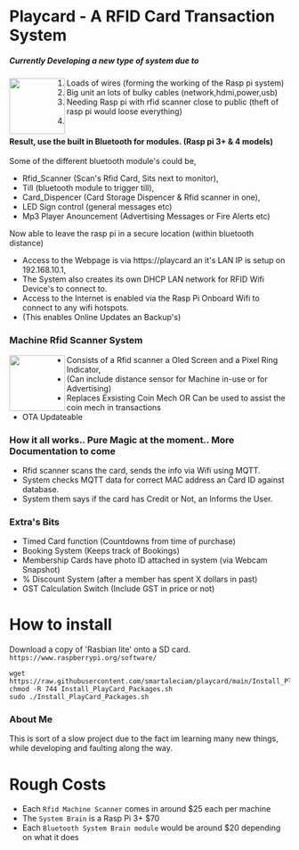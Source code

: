 # Playcard - A RFID Card Transaction System

##### Currently Developing a new type of system due to

<img src="http://www.smartaleclights.com.au/programming/RFID%20-%20Main%20Brain%20-%20Scanner%20module%20-%20Wiring%20of%20Prototype.jpg" align="left" height="100" width="100">

1. Loads of wires (forming the working of the Rasp pi system)
2. Big unit an lots of bulky cables (network,hdmi,power,usb) 
3. Needing Rasp pi with rfid scanner close to public (theft of rasp pi would loose everything)
4. 

#### Result, use the built in Bluetooth for modules. (Rasp pi 3+ & 4 models)

Some of the different bluetooth module's could be,
- Rfid_Scanner (Scan's Rfid Card, Sits next to monitor),
- Till (bluetooth module to trigger till),
- Card_Dispencer (Card Storage Dispencer & Rfid scanner in one),
- LED Sign control (general messages etc)
- Mp3 Player Anouncement (Advertising Messages or Fire Alerts etc)

Now able to leave the rasp pi in a secure location (within bluetooth distance)

- Access to the Webpage is via https://playcard an it's LAN IP is setup on 192.168.10.1,
- The System also creates its own DHCP LAN network for RFID Wifi Device's to connect to.
- Access to the Internet is enabled via the Rasp Pi Onboard Wifi to connect to any wifi hotspots.
- (This enables Online Updates an Backup's)

### Machine Rfid Scanner System

<img src="http://www.smartaleclights.com.au/programming/2020-05-27%2000.29.44.jpg" align="left" height="100" width="100">

- Consists of a Rfid scanner a Oled Screen and a Pixel Ring Indicator,
- (Can include distance sensor for Machine in-use or for Advertising)
- Replaces Exsisting Coin Mech OR Can be used to assist the coin mech in transactions
- OTA Updateable

### How it all works.. Pure Magic at the moment.. More Documentation to come
- Rfid scanner scans the card, sends the info via Wifi using MQTT.
- System checks MQTT data for correct MAC address an Card ID against database.
- System them says if the card has Credit or Not, an Informs the User.

### Extra's Bits
- Timed Card function (Countdowns from time of purchase)
- Booking System (Keeps track of Bookings)
- Membership Cards have photo ID attached in system (via Webcam Snapshot)
- % Discount System (after a member has spent X dollars in past)
- GST Calculation Switch (Include GST in price or not)

# How to install 
Download a copy of 'Rasbian lite' onto a SD card. `https://www.raspberrypi.org/software/`
```
wget https://raw.githubusercontent.com/smartaleciam/playcard/main/Install_PlayCard_Packages.sh
chmod -R 744 Install_PlayCard_Packages.sh
sudo ./Install_PlayCard_Packages.sh
```

### About Me
This is sort of a slow project due to the fact im learning many new things, while developing and faulting along the way.

# Rough Costs
- Each `Rfid Machine Scanner` comes in around $25 each per machine
- The `System Brain` is a Rasp Pi 3+ $70
- Each `Bluetooth System Brain module` would be around $20 depending on what it does
